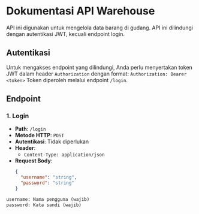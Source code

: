 # Dokumentasi API Warehouse

API ini digunakan untuk mengelola data barang di gudang. API ini dilindungi dengan autentikasi JWT, kecuali endpoint login.

## Autentikasi

Untuk mengakses endpoint yang dilindungi, Anda perlu menyertakan token JWT dalam header `Authorization` dengan format:
`Authorization: Bearer <token>` Token diperoleh melalui endpoint `/login`.

## Endpoint

### 1. Login

- **Path**: `/login`
- **Metode HTTP**: `POST`
- **Autentikasi**: Tidak diperlukan
- **Header**: 
  - `Content-Type: application/json`
- **Request Body**:
  ```json
  {
    "username": "string",
    "password": "string"
  }
```diff
username: Nama pengguna (wajib)
password: Kata sandi (wajib)

